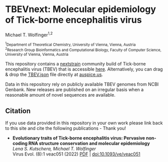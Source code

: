 # TBEVnext: Molecular epidemiology of Tick-borne encephalitis virus

Michael T. Wolfinger<sup>1,2</sup>

<sub><sup>1</sup>Department of Theoretical Chemistry, University of Vienna, Vienna, Austria</sub><br/>
<sub><sup>2</sup>Research Group Bioinformatics and Computational Biology, Faculty of Computer Science, University of Vienna, Vienna, Austria</sub><br/>

This repository contains a [nextstrain](https://nextstrain.org) community build of Tick-borne encephalitis virus (TBEV) that is accessible [here](https://nextstrain.org/community/ViennaRNA/TBEVnext). Alternatively, you can drag & drop the [TBEV.json](auspice/TBEV.json) file directly at [auspice.us](https://auspice.us).

Data in this repository rely on publicly available TBEV genomes from NCBI Genbank. New releases are published on an irregular basis when a reasonable amount of novel sequences are available.

## Citation
If you use data provided in this repository in your own work please link back to this site and cite the following publications - Thank you!

- **Evolutionary traits of Tick-borne encephalitis virus: Pervasive non-coding RNA structure conservation and molecular epidemiology**  
  _Lena S. Kutschera, Michael T. Wolfinger_  
  Virus Evol. (8):1 veac051 (2022) [PDF](https://michaelwolfinger.com/files/papers/Kutschera-2022.pdf) | [doi:10.1093/ve/veac051](https://doi.org/10.1093/ve/veac051)

